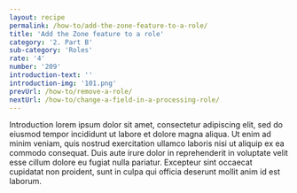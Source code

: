 ```yaml
---
layout: recipe
permalink: /how-to/add-the-zone-feature-to-a-role/
title: 'Add the Zone feature to a role'
category: '2. Part B'
sub-category: 'Roles'
rate: '4'
number: '209'
introduction-text: ''
introduction-img: '101.png'
prevUrl: /how-to/remove-a-role/
nextUrl: /how-to/change-a-field-in-a-processing-role/
---
```


Introduction lorem ipsum dolor sit amet, consectetur adipiscing elit, sed do eiusmod tempor incididunt ut labore et dolore magna aliqua. Ut enim ad minim veniam, quis nostrud exercitation ullamco laboris nisi ut aliquip ex ea commodo consequat. Duis aute irure dolor in reprehenderit in voluptate velit esse cillum dolore eu fugiat nulla pariatur. Excepteur sint occaecat cupidatat non proident, sunt in culpa qui officia deserunt mollit anim id est laborum.

